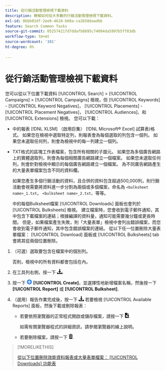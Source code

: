 ```yaml
---
title: 從行銷活動管理檢視下載資料
description: 瞭解如何從大多數的行銷活動管理檢視下載資料。
exl-id: 0bbb02df-2ee0-4610-b60a-ca2b58daadbb
feature: Search Common Tasks
source-git-commit: 052574217d7ddafb8895c74094da5997b5ff83db
workflow-type: tm+mt
source-wordcount: '381'
ht-degree: 0%

---
```


# 從行銷活動管理檢視下載資料

您可以從以下位置下載資料 [!UICONTROL Search] > [!UICONTROL Campaigns] > [!UICONTROL Campaigns] 檢視，但 [!UICONTROL Keywords] - [!UICONTROL Keyword Negatives]， [!UICONTROL Placements] - [!UICONTROL Placement Negatives]， [!UICONTROL Audiences]、和 [!UICONTROL Extensions] 檢視。 您可以下載：

* 中的報表 [!DNL XLSM] （啟用巨集） [!DNL Microsoft® Excel] 試算表)格式。 如果您在檢視中選取特定列，則報表會為每個選取的列包含一個列。 如果您未選取任何列，則會為檢視中的每一列建立一個列。

* TXT格式的區塊工作表檔案，包含所有相關的子圖元。 如果您為多個廣告網路上的實體選取列，則會為每個相關廣告網路建立一個檔案。 如果您未選取任何列，則會針對檢視中顯示的每個廣告網路建立一個檔案。 為不同廣告網路產生的大量表單檔案包含不同的資料欄。

  如果您產生多個行銷活動的資料，且合併的資料包含超過500,000列，則行銷活動會視需要將資料進一步分割為兩個或多個檔案，命名為 `<bulksheet name>_1.txt`， `<bulksheet name>_2.txt`、等等。

  中的每個Bulksheet檔案 [!UICONTROL Downloads] 面板也會列於 [!UICONTROL Bulksheets] 檢視。 建立檔案時，您會收到電子郵件通知，其中包含下載檔案的連結；根據編譯的資料量，通知可能需要幾分鐘或更長時間。 但是，如果檔案產生失敗，則「大量表單」檢視中會列出錯誤檔案，而您會收到電子郵件通知，其中包含錯誤檔案的連結。 從以下任一位置刪除大量表單檔案： [!UICONTROL Download] 面板或 [!UICONTROL Bulksheets] tab會將其從兩個位置刪除。

1. （可選）選取要包含在檔案中的個別列。

   否則，檢視中的所有資料都會包括在內。

1. 在工具列右側，按一下 ![報告下載](/help/search-social-commerce/assets/download.png "報告下載").

1. 按一下 ![建立](/help/search-social-commerce/assets/add.png "建立") **[!UICONTROL Create]**，並選擇性地新增檔案名稱，然後按一下 **[!UICONTROL Report]** 或 **[!UICONTROL Bulksheet]**.

1. （選用）報告作業完成後，按一下 ![報告下載](/help/search-social-commerce/assets/download.png "報告下載") 若要檢視 [!UICONTROL Available Reports] 面板，然後下載或刪除報表：

   * 若要依照瀏覽器的正常程式開啟或儲存檔案，請按一下 ![下載試算表](/help/search-social-commerce/assets/download-spreadsheet.png "下載試算表").

     如需有關瀏覽器程式的詳細資訊，請參閱瀏覽器的線上說明。

   * 若要刪除檔案，請按一下 ![刪除](/help/search-social-commerce/assets/delete.png "刪除").

>[!MORELIKETHIS]
>
>[從以下位置刪除效能資料報表或大量表單檔案： [!UICONTROL Downloads] 功能表](/help/search-social-commerce/common-tasks/navigation-editing-selection/download-delete-data.md)
